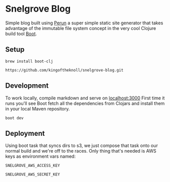 # Snelgrove Blog
Simple blog built using [Perun](https://github.com/hashobject/perun) 
a super simple static site generator that takes advantage of the immutable file
system concept in the very cool Clojure build tool [Boot](http://boot-clj.com/). 

## Setup
```
brew install boot-clj

https://github.com/kingoftheknoll/snelgrove-blog.git
```
## Development

To work locally, compile markdown and serve on [localhost:3000](localhost:3000)
First time it runs you'll see Boot fetch all the dependencies from Clojars
and install them in your local Maven repository. 

```
boot dev
```

## Deployment

Using boot task that syncs dirs to s3, we just compose that task onto our normal build
and we're off to the races. Only thing that's needed is AWS keys as environment vars named:

```
SNELGROVE_AWS_ACCESS_KEY

SNELGROVE_AWS_SECRET_KEY
```
